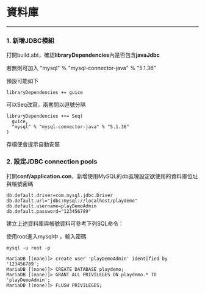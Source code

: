 # 資料庫

---

### 1. 新增**JDBC模組**

打開build.sbt，確認**libraryDependencies**內是否包含**javaJdbc**

若無則可加入 "mysql" % "mysql-connector-java" % "5.1.36"

預設可能如下

```
libraryDependencies += guice
```

可以Seq改寫，兩套間以逗號分隔

```
libraryDependencies ++= Seq(
  guice,
  "mysql" % "mysql-connector-java" % "5.1.36"
)
```

存檔便會提示自動安裝

### **2. 設定JDBC connection pools**

打開**conf/application.con**，新增使用MySQL的db區塊設定欲使用的資料庫位址與帳號密碼

```
db.default.driver=com.mysql.jdbc.Driver
db.default.url="jdbc:mysql://localhost/playdemo"
db.default.username=playDemoAdmin
db.default.password="123456789"
```

建立上述資料庫與帳號資料可參考下列SQL命令：

使用root進入mysql中 ，輸入密碼

```
mysql -u root -p

MariaDB [(none)]> create user 'playDemoAdmin' identified by '123456789';
MariaDB [(none)]> CREATE DATABASE playdemo;
MariaDB [(none)]> GRANT ALL PRIVILEGES ON playdemo.* TO 'playDemoAdmin';
MariaDB [(none)]> FLUSH PRIVILEGES;
```



